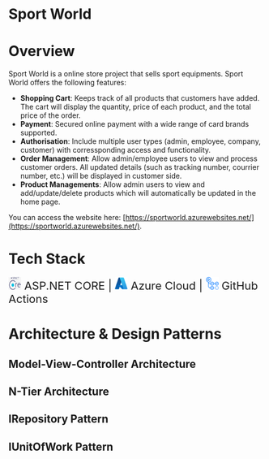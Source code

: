 # Sport World

# Overview

Sport World is a online store project that sells sport equipments. Sport World offers the following features:

- **Shopping Cart**: Keeps track of all products that customers have added. The cart will display the quantity, price of each product, and the total price of the order.
- **Payment**: Secured online payment with a wide range of card brands supported.
- **Authorisation**: Include multiple user types (admin, employee, company, customer) with corressponding access and functionality.
- **Order Management**: Allow admin/employee users to view and process customer orders. All updated details (such as tracking number, courrier number, etc.) will be displayed in customer side.
- **Product Managements**: Allow admin users to view and add/update/delete products which will automatically be updated in the home page.

You can access the website here: [https://sportworld.azurewebsites.net/](https://sportworld.azurewebsites.net/).

# Tech Stack 

<div style="display: inline-block; font-size: 22px;">
    <img src="documents/aspdotnetcore.webp" alt="asp.net core" width="25" height="25"> ASP.NET CORE |
    <img src="https://github.com/devicons/devicon/blob/master/icons/azure/azure-original.svg" alt="azure" width="25" height="25"> Azure Cloud |
    <img src="https://github.com/devicons/devicon/blob/master/icons/githubactions/githubactions-original.svg" alt="github actions" width="25" height="25"> GitHub Actions
</div>

# Architecture & Design Patterns

## Model-View-Controller Architecture

## N-Tier Architecture

## IRepository Pattern

## IUnitOfWork Pattern